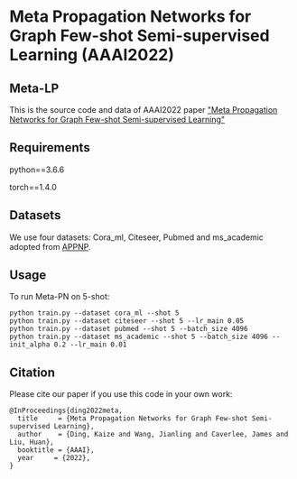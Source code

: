 Meta Propagation Networks for Graph Few-shot Semi-supervised Learning (AAAI2022)
============

## Meta-LP

This is the source code and data of AAAI2022 paper ["Meta Propagation Networks for Graph Few-shot Semi-supervised Learning"](https://arxiv.org/abs/2112.09810)


## Requirements
python==3.6.6 

torch==1.4.0

## Datasets

We use four datasets: Cora_ml, Citeseer, Pubmed and ms_academic adopted from [APPNP](https://github.com/klicperajo/ppnp).

## Usage
To run Meta-PN on 5-shot:
```
python train.py --dataset cora_ml --shot 5
python train.py --dataset citeseer --shot 5 --lr_main 0.05 
python train.py --dataset pubmed --shot 5 --batch_size 4096
python train.py --dataset ms_academic --shot 5 --batch_size 4096 --init_alpha 0.2 --lr_main 0.01
```
## Citation

Please cite our paper if you use this code in your own work:

```
@InProceedings{ding2022meta,
  title     = {Meta Propagation Networks for Graph Few-shot Semi-supervised Learning},
  author    = {Ding, Kaize and Wang, Jianling and Caverlee, James and Liu, Huan},
  booktitle = {AAAI},
  year     = {2022},
}
```
